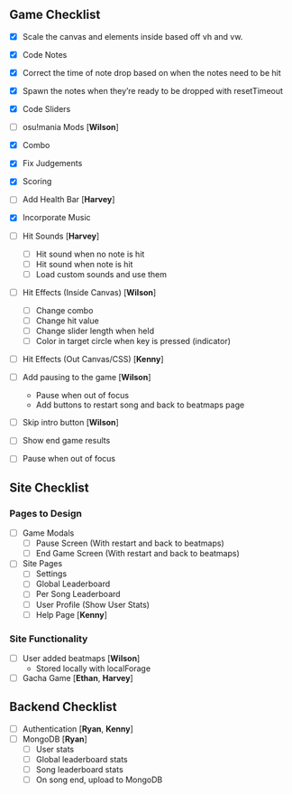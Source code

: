 ## Game Checklist
- [x] Scale the canvas and elements inside based off vh and vw.

- [x] Code Notes
- [x] Correct the time of note drop based on when the notes need to be hit
- [x] Spawn the notes when they’re ready to be dropped with resetTimeout
- [x] Code Sliders
- [ ] osu!mania Mods [**Wilson**]

- [x] Combo
- [x] Fix Judgements
- [x] Scoring
- [ ] Add Health Bar [**Harvey**]

- [x] Incorporate Music
- [ ] Hit Sounds [**Harvey**]
  - [ ] Hit sound when no note is hit
  - [ ] Hit sound when note is hit
  - [ ] Load custom sounds and use them
- [ ] Hit Effects (Inside Canvas) [**Wilson**]
  - [ ] Change combo
  - [ ] Change hit value
  - [ ] Change slider length when held
  - [ ] Color in target circle when key is pressed (indicator)
- [ ] Hit Effects (Out Canvas/CSS) [**Kenny**]

- [ ] Add pausing to the game [**Wilson**]
  - Pause when out of focus
  - Add buttons to restart song and back to beatmaps page
- [ ] Skip intro button [**Wilson**]
- [ ] Show end game results
- [ ] Pause when out of focus

## Site Checklist

### Pages to Design

- [ ] Game Modals
  - [ ] Pause Screen (With restart and back to beatmaps)
  - [ ] End Game Screen (With restart and back to beatmaps)
- [ ] Site Pages
  - [ ] Settings
  - [ ] Global Leaderboard
  - [ ] Per Song Leaderboard
  - [ ] User Profile (Show User Stats)
  - [ ] Help Page [**Kenny**]

### Site Functionality

- [ ] User added beatmaps [**Wilson**]
  - Stored locally with localForage
- [ ] Gacha Game [**Ethan**, **Harvey**]

## Backend Checklist

- [ ] Authentication [**Ryan**, **Kenny**]
- [ ] MongoDB [**Ryan**]
  - [ ] User stats
  - [ ] Global leaderboard stats
  - [ ] Song leaderboard stats
  - [ ] On song end, upload to MongoDB

